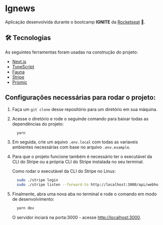 # **Ignews**

Aplicação desenvolvida durante o bootcamp **IGNITE** da [Rocketseat](https://rocketseat.com.br/) 🚀.

## 🛠 Tecnologias

As seguintes ferramentas foram usadas na construção do projeto:

  - [Next.js](https://nextjs.org)
  - [TypeScript](https://www.typescriptlang.org/)
  - [Fauna](https://fauna.com)
  - [Stripe](https://stripe.com/br)
  - [Prismic](https://prismic.io/)

## Configurações necessárias para rodar o projeto:

1. Faça um `git clone` desse repositório para um diretório em sua máquina.

2. Acesse o diretório e rode o seguinde comando para
baixar todas as dependências do projeto:
    ```bash
      yarn
    ```
3. Em seguida, crie um aquivo `.env.local` com todas as variaveis ambientes necessárias com base no arquivo `.env.example`.  

4. Para que o projeto funcione também é necessário ter o executável da CLI do Stripe ou a própria CLI do Stripe instalada no seu terminal.

    Como rodar o executável da CLI do Stripe no Linux:
    ```bash
      sudo ./stripe login
      sudo ./stripe listen --forward-to http://localhost:3000/api/webhooks
    ```

5. Finalmente, abra uma nova aba no terminal e rode o comando em modo de desenvolvimento:
    ```bash
      yarn dev
    ```
    O servidor inciará na porta:3000 - acesse <http://localhost:3000>.